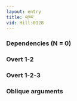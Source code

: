 ```yaml
---
layout: entry
title: འཁང་
vid: Hill:0128
---
```

### Dependencies (N = 0)


### Overt 1-2


### Overt 1-2-3


### Oblique arguments
